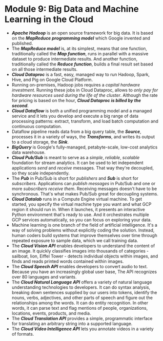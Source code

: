 # Module 9: Big Data and Machine Learning in the Cloud

- ***Apache Hadoop*** is an open source framework for big data. It is based on the ***MapReduce programming model*** which Google invented and published.
- The ***MapReduce model*** is, at its simplest, means that one function, traditionally called the ***Map function***, runs in parallel with a massive dataset to produce intermediate results. And another function, traditionally called the ***Reduce function***, builds a final result set based on all those intermediate results.
- ***Cloud Dataproc*** is a fast, easy, managed way to run Hadoop, Spark, Hive, and Pig on Google Cloud Platform.
- Running on-premises, Hadoop jobs requires a *capital hardware investment*. Running these jobs in Cloud Dataproc, allows to *only pay for hardware resources used during the life of the cluster*. Although the rate for pricing is based on the hour, ***Cloud Dataproc is billed by the second***.
- ***Cloud Dataflow*** is both a unified programming model and a managed service and it lets you develop and execute a big range of data processing patterns: extract, transform, and load batch computation and continuous computation.
- Dataflow pipeline reads data from a big query table, the ***Source***, processes it in a variety of ways, the ***Transforms***, and writes its output to a cloud storage, the ***Sink***.
- ***BigQuery*** is Google's fully-managed, petabyte-scale, low-cost analytics data warehouse.
- ***Cloud Pub/Sub*** is meant to serve as a *simple*, *reliable*, *scalable* foundation for stream analytics. It can be used to let independent applications *send* and *receive* messages. That way they're decoupled, so they scale independently.
- The ***Pub*** in Pub/Sub is short for *publishers* and ***Sub*** is short for *subscribers*. Applications can *publish messages* in Pub/Sub and one or more *subscribers receive them*. Receiving messages doesn't have to be synchronous. That's what makes Pub/Sub great for decoupling systems.
- ***Cloud Datalab*** runs in a Compute Engine virtual machine. To get started, you specify the virtual machine type you want and what GCP region it should run in. When it launches, it presents an interactive Python environment that's ready to use. And it orchestrates multiple GCP services automatically, so you can focus on exploring your data.
- Machine learning is one branch of the field of artificial intelligence. It's a way of solving problems without explicitly coding the solution. Instead, human coders build systems that improve themselves over time through repeated exposure to sample data, which we call training data.
- The ***Cloud Vision API*** enables developers to understand the content of an image. It quickly classifies images into thousands of categories - sailboat, lion, Eiffel Tower - detects individual objects within images, and finds and reads printed words contained within images.
- The ***Cloud Speech API*** enables developers to convert audio to text. Because you have an increasingly global user base, The API recognizes over 80 languages and variants.
- The ***Cloud Natural Language API*** offers a variety of natural language understanding technologies to developers. It can do syntax analysis, breaking down sentences supplied by our users into tokens, identify the nouns, verbs, adjectives, and other parts of speech and figure out the relationships among the words. It can do entity recognition. In other words, it can parse text and flag mentions of people, organizations, locations, events, products, and media.
- The ***Cloud Translation API*** provides a simple, programmatic interface for translating an arbitrary string into a supported language.
- The ***Cloud Video Intelligence API*** lets you annotate videos in a variety of formats.